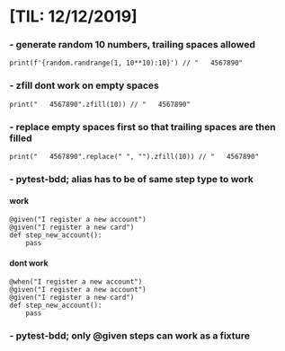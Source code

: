 # [TIL: 12/12/2019]

### - generate random 10 numbers, trailing spaces allowed
```
print(f'{random.randrange(1, 10**10):10}') // "   4567890"
```

### - zfill dont work on empty spaces
```
print("   4567890".zfill(10)) // "   4567890"
```

### - replace empty spaces first so that trailing spaces are then filled
```
print("   4567890".replace(" ", "").zfill(10)) // "   4567890"
```

### - pytest-bdd; alias has to be of same step type to work
#### work
```
@given("I register a new account")
@given("I register a new card")
def step_new_account():
    pass
```
#### dont work
```
@when("I register a new account")
@given("I register a new account")
@given("I register a new card")
def step_new_account():
    pass
```

### - pytest-bdd; only @given steps can work as a fixture
